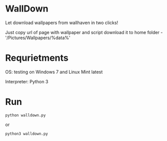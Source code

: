 # WallDown
Let download wallpapers from wallhaven in two clicks!

Just copy url of page with wallpaper and script download it to home folder - '/Pictures/Wallpapers/%data%'
# Requrietments

OS: testing on Windows 7 and Linux Mint latest

Interpreter: Python 3

# Run

`python walldown.py`

or

`python3 walldown.py`
